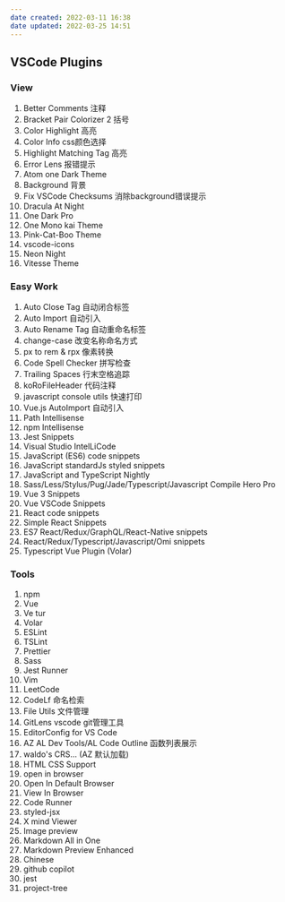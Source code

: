 ```yaml
---
date created: 2022-03-11 16:38
date updated: 2022-03-25 14:51
---
```


## VSCode Plugins

### View

1. Better Comments 注释
2. Bracket Pair Colorizer 2 括号
3. Color Highlight 高亮
4. Color Info css颜色选择
5. Highlight Matching Tag 高亮
6. Error Lens 报错提示
7. Atom one Dark Theme
8. Background 背景
9. Fix VSCode Checksums 消除background错误提示
10. Dracula At Night
11. One Dark Pro
12. One Mono kai Theme
13. Pink-Cat-Boo Theme
14. vscode-icons
15. Neon Night
16. Vitesse Theme

### Easy Work

1. Auto Close Tag 自动闭合标签
2. Auto Import 自动引入
3. Auto Rename Tag 自动重命名标签
4. change-case 改变名称命名方式
5. px to rem & rpx 像素转换
6. Code Spell Checker 拼写检查
7. Trailing Spaces 行末空格追踪
8. koRoFileHeader 代码注释
9. javascript console utils 快速打印
10. Vue.js AutoImport 自动引入
11. Path Intellisense
12. npm Intellisense
13. Jest Snippets
14. Visual Studio IntelLiCode
15. JavaScript (ES6) code snippets
16. JavaScript standardJs styled snippets
17. JavaScript and TypeScript Nightly
18. Sass/Less/Stylus/Pug/Jade/Typescript/Javascript Compile Hero Pro
19. Vue 3 Snippets
20. Vue VSCode Snippets
21. React code snippets
22. Simple React Snippets
23. ES7 React/Redux/GraphQL/React-Native snippets
24. React/Redux/Typescript/Javascript/Omi snippets
25. Typescript Vue Plugin (Volar)

### Tools

1. npm
2. Vue
3. Ve tur
4. Volar
5. ESLint
6. TSLint
7. Prettier
8. Sass
9. Jest Runner
10. Vim
11. LeetCode
12. CodeLf 命名检索
13. File Utils 文件管理
14. GitLens vscode git管理工具
15. EditorConfig for VS Code
16. AZ AL Dev Tools/AL Code Outline 函数列表展示
17. waldo's CRS... (AZ 默认加载)
18. HTML CSS Support
19. open in browser
20. Open In Default Browser
21. View In Browser
22. Code Runner
23. styled-jsx
24. X mind Viewer
25. Image preview
26. Markdown All in One
27. Markdown Preview Enhanced
28. Chinese
29. github copilot
30. jest
31. project-tree
